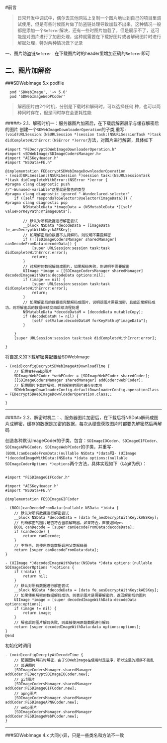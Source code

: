 #前言
> 日常开发中调试中，偶尔去其他网站上复制一个图片地址到自己的项目里调试使用，但是有些时候图片做了防盗链处理导致加载不出来，这种情况一般都是添加一个`Referer`解决，还有一些时图片加载了，但是展示不了，这可能是对图片进行了加密处理，这种就需要在下载好图片或者解码图片时进行解密处理，特对两种情况做下记录

一、图片防盗链`Referer `
在下载图片时的header里增加正确的`Referer`即可

二、图片加解密
----
###SDWebImage 5.x
podfile
```
  pod 'SDWebImage', '~> 5.0'
  pod 'SDWebImageWebPCoder'
```
>解密图片由2个时机，分别是下载时和解码时，可以选择任何
>种，也可以两种同时存在，但是同时存在会更耗性能

#####> 2.1、解密时机一：服务器图片加密后，在下载后解密展示与缓存解密后的图片
创建一个`SDWebImageDownloaderOperation`的子类,重写`- (void)URLSession:(NSURLSession *)session task:(NSURLSessionTask *)task didCompleteWithError:(NSError *)error`方法，对图片进行解密，具体如下

```
#import "FEDecryptSDWebImageDownloaderOperation.h"
#import <SDWebImage/SDImageCodersManager.h>
#import "AESKeyHeader.h"
#import "NSData+FE.h"

@implementation FEDecryptSDWebImageDownloaderOperation
- (void)URLSession:(NSURLSession *)session task:(NSURLSessionTask *)task didCompleteWithError:(NSError *)error {
#pragma clang diagnostic push
//"-Wunused-variable"这里就是警告的类型
#pragma clang diagnostic ignored "-Wundeclared-selector"
    if ([self respondsToSelector:@selector(imageData)]) {
#pragma clang diagnostic pop
        NSMutableData *imageData = (NSMutableData *)[self valueForKeyPath:@"imageData"];
        
        // 默认对所有数据进行解密尝试
        __block NSData *decodeData = [imageData fe_aesDecryptWithKey:kAESKey];
        // 如果解密后的数据不支持解码，则说明不需要解密
        if (![[SDImageCodersManager sharedManager] canDecodeFromData:decodeData]) {
            [super URLSession:session task:task didCompleteWithError:error];
            return;
        }
        // 对解密的数据解码成图片，如果解码失败，则说明不需要解密
        UIImage *image = [[SDImageCodersManager sharedManager] decodedImageWithData:decodeData options:nil];
        if (image == nil) {
            [super URLSession:session task:task didCompleteWithError:error];
            return;
        }
        // 如果解密后的数据能完整解码成图片，说明该图片需要加密，且能正常解码成功，则将解密后的数据继续交由后续流程处理
        NSMutableData *decodeDataM = [decodeData mutableCopy];
        if (decodeDataM != nil) {
            [self setValue:decodeDataM forKeyPath:@"imageData"];
        }
        
    }
    [super URLSession:session task:task didCompleteWithError:error];
    
}

```

将自定义的下载解密类配置给SDWebImage

```
- (void)configDecryptSDWebImageAtDownloadTime {
    // 配置支持webp图片
    SDImageWebPCoder *webPCoder = [SDImageWebPCoder sharedCoder];
    [[SDImageCodersManager sharedManager] addCoder:webPCoder];
    // 配置图片下载时解密，并将解密的图片缓存到本地
    SDWebImageDownloaderConfig.defaultDownloaderConfig.operationClass = FEDecryptSDWebImageDownloaderOperation.class;;

}

```

----
#####> 2.2、解密时机二：、服务器图片加密后，在下载后将NSData解码成图片成解密，缓存的数据是加密的数据，每次从硬盘获取图片时都要先解密然后再解码

创造各种默认ImageCoder的子类，包含：`SDImageIOCoder`、`SDImageGIFCoder`、`SDImageAPNGCoder`、`SDImageWebPCoder`的子类，并重写`- (BOOL)canDecodeFromData:(nullable NSData *)data`和`- (UIImage *)decodedImageWithData:(NSData *)data options:(nullable SDImageCoderOptions *)options`两个方法，具体实现如下（以gif为例）：

```

#import "FESDImageGIFCoder.h"

#import "AESKeyHeader.h"
#import "NSData+FE.h"

@implementation FESDImageGIFCoder

- (BOOL)canDecodeFromData:(nullable NSData *)data {
    // 默认对所有数据进行解密尝试
    __block NSData *decodeData = [data fe_aesDecryptWithKey:kAESKey];
    // 判断解密的图片是否符合当前解码器，如果符合，直接返回yes
    BOOL canDecode = [super canDecodeFromData:decodeData];
    if (canDecode) {
        return canDecode;
    }
    // 不符合，则使用原始数据调用父类解码器
    return [super canDecodeFromData:data];
}

- (UIImage *)decodedImageWithData:(NSData *)data options:(nullable SDImageCoderOptions *)options {
    if (!data) {
        return nil;
    }
    // 默认对所有数据进行解密尝试
    __block NSData *decodeData = [data fe_aesDecryptWithKey:kAESKey];
    // 如果使用解密的数据解码成功，则表示图片是需要解密的，返回解密后的图片
    UIImage *image = [super decodedImageWithData:decodeData options:options];
    if (image != nil) {
        return image;
    }
    // 解密后的图片解码失败，则直接使用原始数据进行解码
    return [super decodedImageWithData:data options:options];
}
@end
```

初始化时调用

```
- (void)configDecrptyAtDecodeTime {
    // 配置图片解码时解密，由于SDWebImage在使用时是逆序，所以这里的顺序不能乱
    // 普通图片
    [SDImageCodersManager.sharedManager addCoder:FEDecryptSDImageIOCoder.new];
    // gif图片
    [SDImageCodersManager.sharedManager addCoder:FESDImageGIFCoder.new];
    // apng图片
    [SDImageCodersManager.sharedManager addCoder:FESDImageAPNGCoder.new];
    // webp图片
    [SDImageCodersManager.sharedManager addCoder:FESDImageWebPCoder.new];
}

```
----
###SDWebImage 4.x
大同小异，只是一些类名和方法不一致